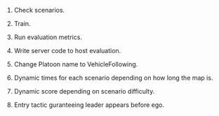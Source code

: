 1) Check scenarios.

2) Train.

3) Run evaluation metrics.

4) Write server code to host evaluation.

5) Change Platoon name to VehicleFollowing.

6) Dynamic times for each scenario depending on how long the map is.

7) Dynamic score depending on scenario difficulty.

8) Entry tactic guranteeing leader appears before ego.